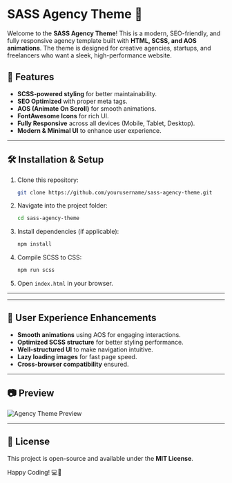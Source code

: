 # SASS Agency Theme 🚀

Welcome to the **SASS Agency Theme**! This is a modern, SEO-friendly, and fully responsive agency template built with **HTML, SCSS, and AOS animations**. The theme is designed for creative agencies, startups, and freelancers who want a sleek, high-performance website.

## 📌 Features
- **SCSS-powered styling** for better maintainability.
- **SEO Optimized** with proper meta tags.
- **AOS (Animate On Scroll)** for smooth animations.
- **FontAwesome Icons** for rich UI.
- **Fully Responsive** across all devices (Mobile, Tablet, Desktop).
- **Modern & Minimal UI** to enhance user experience.

---

## 🛠️ Installation & Setup
1. Clone this repository:
   ```bash
   git clone https://github.com/yourusername/sass-agency-theme.git
   ```
2. Navigate into the project folder:
   ```bash
   cd sass-agency-theme
   ```
3. Install dependencies (if applicable):
   ```bash
   npm install
   ```
4. Compile SCSS to CSS:
   ```bash
   npm run scss
   ```
5. Open `index.html` in your browser.

---

---

## 🎨 User Experience Enhancements
- **Smooth animations** using AOS for engaging interactions.
- **Optimized SCSS structure** for better styling performance.
- **Well-structured UI** to make navigation intuitive.
- **Lazy loading images** for fast page speed.
- **Cross-browser compatibility** ensured.

---

## 📷 Preview
![Agency Theme Preview](https://yourwebsite.com/preview-image.jpg)

---

## 📜 License
This project is open-source and available under the **MIT License**.

Happy Coding! 💻🚀

